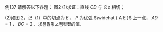例137 请解答以下各题： 图2
(1)求证：直线 $C D$ 与 $\odot o$ 相切；

(2)如图 2，记（1）中的切点为 $E$ ， $P$ 为优弧 $\widehat { A E }$ 上一点， $A D = 1$ ， $B C = 2$ ．求푡푎푛∠퐴푃퐸的值．
